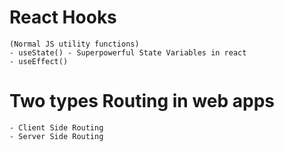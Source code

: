 # React Hooks
    (Normal JS utility functions)
    - useState() - Superpowerful State Variables in react
    - useEffect()

# Two types Routing in web apps
    - Client Side Routing
    - Server Side Routing
    